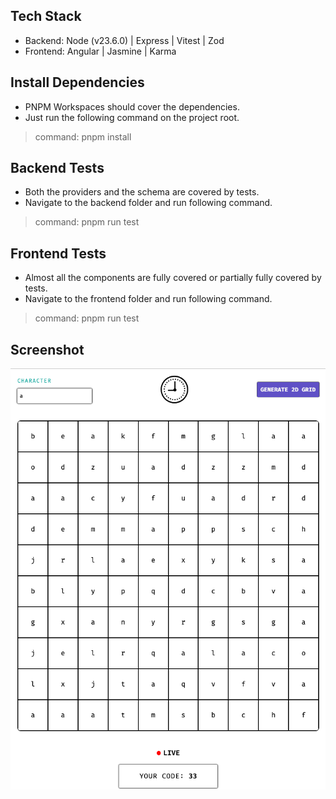 ## Tech Stack

* Backend: Node (v23.6.0) | Express | Vitest | Zod
* Frontend: Angular | Jasmine | Karma

## Install Dependencies

* PNPM Workspaces should cover the dependencies. 
* Just run the following command on the project root.

> command: pnpm install

## Backend Tests

* Both the providers and the schema are covered by tests.
* Navigate to the backend folder and run following command.

> command: pnpm run test

## Frontend Tests

* Almost all the components are fully covered or partially fully covered by tests.
* Navigate to the frontend folder and run following command.

> command: pnpm run test

## Screenshot

![alt text](image.png)
